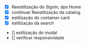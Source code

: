 - [x] Reestilização do SignIn, dps Home
- [x] continuar Reestilização da catalog
- [x] estilização do container card
- [x] estilização da search
- [] estilização do modal
- [] verificar responsividade
